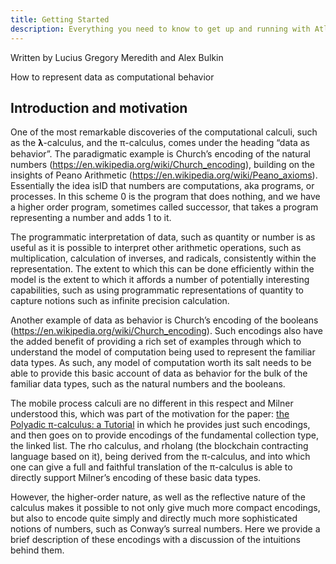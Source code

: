```yaml
---
title: Getting Started
description: Everything you need to know to get up and running with Atlaskit
---
```

Written by Lucius Gregory Meredith and Alex Bulkin

How to represent data as computational behavior

## Introduction and motivation
One of the most remarkable discoveries of the computational calculi, such as the 𝛌-calculus, and the π-calculus, comes under the heading “data as behavior”. The paradigmatic example is Church’s encoding of the natural numbers (https://en.wikipedia.org/wiki/Church_encoding), building on the insights of Peano Arithmetic (https://en.wikipedia.org/wiki/Peano_axioms). Essentially the idea isID that numbers are computations, aka programs, or processes. In this scheme 0 is the program that does nothing, and we have a higher order program, sometimes called successor, that takes a program representing a number and adds 1 to it. 

The programmatic interpretation of data, such as quantity or number is as useful as it is possible to interpret other arithmetic operations, such as multiplication, calculation of inverses, and radicals, consistently within the representation. The extent to which this can be done efficiently within the model is the extent to which it affords a number of potentially interesting capabilities, such as using programmatic representations of quantity to capture notions such as infinite precision calculation.

Another example of data as behavior is Church’s encoding of the booleans (https://en.wikipedia.org/wiki/Church_encoding). Such encodings also have the added benefit of providing a rich set of examples through which to understand the model of computation being used to represent the familiar data types. As such, any model of computation worth its salt needs to be able to provide this basic account of data as behavior for the bulk of the familiar data types, such as the natural numbers and the booleans.

The mobile process calculi are no different in this respect and Milner understood this, which was part of the motivation for the paper: [the Polyadic π-calculus: a Tutorial](http://www.lfcs.inf.ed.ac.uk/reports/91/ECS-LFCS-91-180/) in which he provides just such encodings, and then goes on to provide encodings of the fundamental collection type, the linked list. The rho calculus, and rholang (the blockchain contracting language based on it), being derived from the π-calculus, and into which one can give a full and faithful translation of the π-calculus is able to directly support Milner’s encoding of these basic data types.

However, the higher-order nature, as well as the reflective nature of the calculus makes it possible to not only give much more compact encodings, but also to encode quite simply and directly much more sophisticated notions of numbers, such as Conway’s surreal numbers. Here we provide a brief description of these encodings with a discussion of the intuitions behind them.
